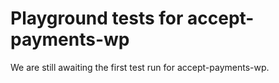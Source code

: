# Playground tests for accept-payments-wp
We are still awaiting the first test run for accept-payments-wp.
